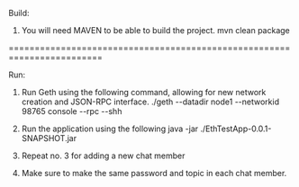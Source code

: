 Build:
1. You will need MAVEN to be able to build the project. 
	mvn clean package
	
========================================================================

Run:

1. Run Geth using the following command, allowing for new network creation and JSON-RPC interface.
	./geth --datadir node1 --networkid 98765 console --rpc --shh

2. Run the application using the following 
	java -jar ./EthTestApp-0.0.1-SNAPSHOT.jar
	
	
3. Repeat no. 3 for adding a new chat member

4. Make sure to make the same password and topic in each chat member.


